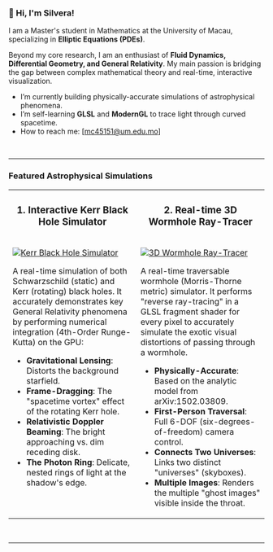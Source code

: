 ### 👋 Hi, I'm Silvera!

I am a Master's student in Mathematics at the University of Macau, specializing in **Elliptic Equations (PDEs)**.

Beyond my core research, I am an enthusiast of **Fluid Dynamics, Differential Geometry, and General Relativity**. My main passion is bridging the gap between complex mathematical theory and real-time, interactive visualization.

-  I’m currently building physically-accurate simulations of astrophysical phenomena.
-  I’m self-learning **GLSL** and **ModernGL** to trace light through curved spacetime.
-  How to reach me: [mc45151@um.edu.mo]

<br />

---

### Featured Astrophysical Simulations

<table>
  <tr>
    <td width="50%" valign="top">
      <h3 align="center">1. Interactive Kerr Black Hole Simulator</h3>
      <br />
      <a href="https://github.com/Silvera0218/BlackHole-Simulation">
        <img src="https://raw.githubusercontent.com/Silvera0218/BlackHole-Simulation/main/gif/blackhole_recording0.gif" alt="Kerr Black Hole Simulator" />
      </a>
      <br />
      <p>
        A real-time simulation of both Schwarzschild (static) and Kerr (rotating) black holes. It accurately demonstrates key General Relativity phenomena by performing numerical integration (4th-Order Runge-Kutta) on the GPU:
      </p>
      <ul>
        <li><b>Gravitational Lensing</b>: Distorts the background starfield.</li>
        <li><b>Frame-Dragging</b>: The "spacetime vortex" effect of the rotating Kerr hole.</li>
        <li><b>Relativistic Doppler Beaming</b>: The bright approaching vs. dim receding disk.</li>
        <li><b>The Photon Ring</b>: Delicate, nested rings of light at the shadow's edge.</li>
      </ul>
    </td>
    <td width="50%" valign="top">
      <h3 align="center">2. Real-time 3D Wormhole Ray-Tracer</h3>
      <br />
      <a href="https://github.com/Silvera0218/Real-time-3D-Wormhole-from-Visualizing-Interstellar-s-Wormhole-">
        <img src="https://raw.githubusercontent.com/Silvera0218/Real-time-3D-Wormhole-from-Visualizing-Interstellar-s-Wormhole-/main/gif_wh.gif" alt="3D Wormhole Ray-Tracer" />
      </a>
      <br />
      <p>
        A real-time traversable wormhole (Morris-Thorne metric) simulator. It performs "reverse ray-tracing" in a GLSL fragment shader for every pixel to accurately simulate the exotic visual distortions of passing through a wormhole.
      </p>
      <ul>
        <li><b>Physically-Accurate</b>: Based on the analytic model from arXiv:1502.03809.</li>
        <li><b>First-Person Traversal</b>: Full 6-DOF (six-degrees-of-freedom) camera control.</li>
        <li><b>Connects Two Universes</b>: Links two distinct "universes" (skyboxes).</li>
        <li><b>Multiple Images</b>: Renders the multiple "ghost images" visible inside the throat.</li>
      </ul>
    </td>
  </tr>
</table>

<br />

---
